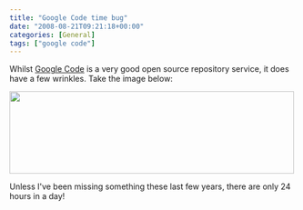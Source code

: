 ```yaml
---
title: "Google Code time bug"
date: "2008-08-21T09:21:18+00:00"
categories: [General]
tags: ["google code"]
---
```


Whilst <a href="http://code.google.com/">Google Code</a> is a very good open source repository service, it does have a few wrinkles. Take the image below:

<a href="http://techteapot.com/wp-content/uploads/2008/08/google-code-time-bug.jpg"><img class="aligncenter size-full wp-image-528" title="google-code-time-bug" src="http://techteapot.com/wp-content/uploads/2008/08/google-code-time-bug.jpg" alt="" width="500" height="145" /></a>

Unless I've been missing something these last few years, there are only 24 hours in a day!

